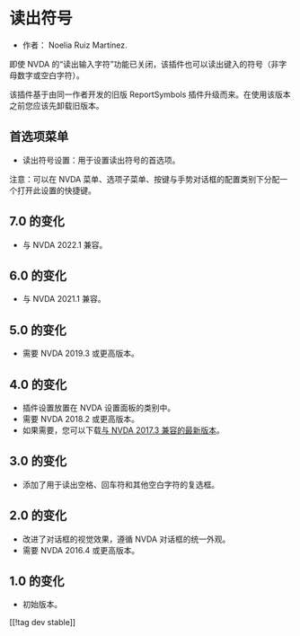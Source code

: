 # 读出符号 #

*	作者： Noelia Ruiz Martínez.

即使 NVDA 的“读出输入字符”功能已关闭，该插件也可以读出键入的符号（非字母数字或空白字符）。

该插件基于由同一作者开发的旧版 ReportSymbols 插件升级而来。在使用该版本之前您应该先卸载旧版本。

## 首选项菜单 ##
*	读出符号设置：用于设置读出符号的首选项。

注意：可以在 NVDA 菜单、选项子菜单、按键与手势对话框的配置类别下分配一个打开此设置的快捷键。

## 7.0 的变化
* 与 NVDA 2022.1 兼容。

## 6.0 的变化
* 与 NVDA 2021.1 兼容。

## 5.0 的变化 ##
*	需要 NVDA 2019.3 或更高版本。

## 4.0 的变化 ##
* 插件设置放置在 NVDA 设置面板的类别中。
* 需要 NVDA 2018.2 或更高版本。
* 如果需要，您可以下载[与 NVDA 2017.3 兼容的最新版本][3]。

## 3.0 的变化 ##
* 添加了用于读出空格、回车符和其他空白字符的复选框。

## 2.0 的变化 ##
*	改进了对话框的视觉效果，遵循 NVDA 对话框的统一外观。
*	需要 NVDA 2016.4 或更高版本。

## 1.0 的变化 ##
*	初始版本。

[[!tag dev stable]]

[3]: https://www.nvaccess.org/addonStore/legacy?file=rsy-o
